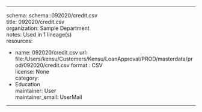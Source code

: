 


---  
schema: schema::092020/credit.csv  
title: 092020/credit.csv  
organization: Sample Department  
notes: Used in 1 lineage(s)  
resources:  
  - name: 092020/credit.csv 
    url: file:/Users/kensu/Customers/Kensu/LoanApproval/PROD/masterdata/prod/092020/credit.csv 
    format : CSV  
license: None  
category:
  - Education  
maintainer: User  
maintainer_email: UserMail  
---